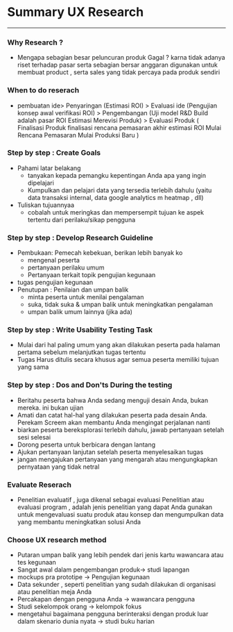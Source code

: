# Summary UX Research
---
### Why Research ?
- Mengapa sebagian besar peluncuran produk Gagal ? karna tidak adanya riset terhadap pasar serta sebagian bersar anggaran digunakan untuk membuat product , serta sales yang tidak percaya pada produk sendiri

### When to do reserach 
- pembuatan ide> Penyaringan (Estimasi ROI) > Evaluasi ide (Pengujian konsep awal verifikasi ROI) > Pengembangan (Uji model R&D Build adalah pasar ROI Estimasi Merevisi Produk) > Evaluasi Produk ( Finalisasi Produk finalisasi rencana pemasaran akhir estimasi ROI Mulai Rencana Pemasaran Mulai Produksi Baru )

### Step by step : Create Goals
- Pahami latar belakang
  - tanyakan kepada pemangku kepentingan Anda apa yang ingin   dipelajari
  - Kumpulkan dan pelajari data yang tersedia terlebih dahulu (yaitu data transaksi internal, data google analytics m heatmap , dll)
- Tuliskan tujuannyaa
  - cobalah untuk meringkas dan mempersempit tujuan ke aspek tertentu dari perilaku/sikap pengguna

### Step by step : Develop Research Guideline
- Pembukaan: Pemecah kebekuan, berikan lebih banyak ko
  - mengenal peserta
  - pertanyaan perilaku umum
  - Pertanyaan terkait topik pengujian kegunaan
- tugas pengujian kegunaan
- Penutupan : Penilaian dan umpan balik
  - minta peserta untuk menilai pengalaman
  - suka, tidak suka & umpan balik untuk meningkatkan pengalaman
  - umpan balik umum lainnya (jika ada)

### Step by step : Write Usability Testing Task
- Mulai dari hal paling umum yang akan dilakukan peserta pada halaman pertama sebelum melanjutkan tugas tertentu
- Tugas Harus ditulis secara khusus agar semua peserta memiliki tujuan yang sama

### Step by step : Dos and Don'ts During the testing
- Beritahu peserta bahwa Anda sedang menguji desain Anda, bukan mereka. ini bukan ujian
- Amati dan catat hal-hal yang dilakukan peserta pada desain Anda. Perekam Screem akan membantu Anda mengingat perjalanan nanti
- biarkan peserta bereksplorasi terlebih dahulu, jawab pertanyaan setelah sesi selesai
- Dorong peserta untuk berbicara dengan lantang
- Ajukan pertanyaan lanjutan setelah peserta menyelesaikan tugas
- jangan mengajukan pertanyaan yang mengarah atau mengungkapkan pernyataan yang tidak netral

### Evaluate Reserach
- Penelitian evaluatif , juga dikenal sebagai evaluasi Penelitian atau evaluasi program , adalah jenis penelitian yang dapat Anda gunakan untuk mengevaluasi suatu produk atau konsep dan mengumpulkan data yang membantu meningkatkan solusi Anda

### Choose UX research method
- Putaran umpan balik yang lebih pendek dari jenis kartu wawancara atau tes kegunaan
- Sangat awal dalam pengembangan produk-> studi lapangan
- mockups pra prototipe -> Pengujian kegunaan
- Data sekunder , seperti penelitian yang sudah dilakukan di organisasi atau penelitian meja Anda
- Percakapan dengan pengguna Anda -> wawancara pengguna
- Studi sekelompok orang -> kelompok fokus
- mengetahui bagaimana pengguna berinteraksi dengan produk luar dalam skenario dunia nyata -> studi buku harian
